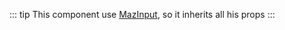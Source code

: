 ::: tip
This component use [MazInput](./maz-input.md#props-events-emitted), so it inherits all his props
:::
